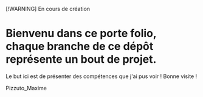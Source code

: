 [!WARNING] En cours de création

# Bienvenu dans ce porte folio, chaque branche de ce dépôt représente un bout de projet.

Le but ici est de présenter des compétences que j'ai pus voir ! Bonne visite !

Pizzuto_Maxime

